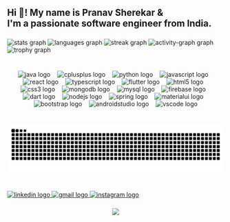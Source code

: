 <h2 align="left">Hi 👋! My name is Pranav Sherekar & <br>                                                         I'm a passionate software engineer from India.</h2>

###

<div align="left">
  <img src="https://github-readme-stats.vercel.app/api?username=pranav-051&hide_title=false&hide_rank=false&show_icons=false&include_all_commits=true&count_private=true&disable_animations=false&theme=tokyonight&locale=en&hide_border=false&custom_title=Github%20Stats" height="160" alt="stats graph"  />
  <img src="https://github-readme-stats.vercel.app/api/top-langs?username=pranav-051&locale=en&hide_title=false&layout=compact&card_width=320&langs_count=6&theme=tokyonight&hide_border=false" height="160" alt="languages graph"  />
  <img src="https://streak-stats.demolab.com?user=pranav-051&locale=en&mode=daily&theme=tokyonight&hide_border=false&border_radius=8&date_format=j%20M%5B%20Y%5D" height="146" alt="streak graph"  />
  <img src="https://github-readme-activity-graph.vercel.app/graph?username=pranav-051&custom_title=Contibutation%20Graph&theme=tokyo-night&radius=15&area=true&hide_title=false" height="135" alt="activity-graph graph"  />
  <img src="https://github-profile-trophy.vercel.app?username=pranav-051&theme=darkhub&column=9&row=1&margin-w=10&margin-h=0&no-bg=true&no-frame=false" height="150" alt="trophy graph"  />
</div>

###

<br clear="both">

<div align="center">
  <img src="https://cdn.jsdelivr.net/gh/devicons/devicon/icons/java/java-original-wordmark.svg" height="32" alt="java logo"  />
  <img width="8" />
  <img src="https://cdn.jsdelivr.net/gh/devicons/devicon/icons/cplusplus/cplusplus-original.svg" height="32" alt="cplusplus logo"  />
  <img width="8" />
  <img src="https://cdn.jsdelivr.net/gh/devicons/devicon/icons/python/python-original.svg" height="32" alt="python logo"  />
  <img width="8" />
  <img src="https://cdn.jsdelivr.net/gh/devicons/devicon/icons/javascript/javascript-original.svg" height="32" alt="javascript logo"  />
  <img width="8" />
  <img src="https://cdn.jsdelivr.net/gh/devicons/devicon/icons/react/react-original.svg" height="32" alt="react logo"  />
  <img width="8" />
  <img src="https://cdn.jsdelivr.net/gh/devicons/devicon/icons/typescript/typescript-original.svg" height="32" alt="typescript logo"  />
  <img width="8" />
  <img src="https://cdn.jsdelivr.net/gh/devicons/devicon/icons/flutter/flutter-original.svg" height="32" alt="flutter logo"  />
  <img width="8" />
  <img src="https://cdn.jsdelivr.net/gh/devicons/devicon/icons/html5/html5-original.svg" height="32" alt="html5 logo"  />
  <img width="8" />
  <img src="https://cdn.jsdelivr.net/gh/devicons/devicon/icons/css3/css3-original.svg" height="32" alt="css3 logo"  />
  <img width="8" />
  <img src="https://cdn.jsdelivr.net/gh/devicons/devicon/icons/mongodb/mongodb-original.svg" height="32" alt="mongodb logo"  />
  <img width="8" />
  <img src="https://cdn.jsdelivr.net/gh/devicons/devicon/icons/mysql/mysql-original.svg" height="32" alt="mysql logo"  />
  <img width="8" />
  <img src="https://cdn.jsdelivr.net/gh/devicons/devicon/icons/firebase/firebase-plain.svg" height="32" alt="firebase logo"  />
  <img width="8" />
  <img src="https://cdn.jsdelivr.net/gh/devicons/devicon/icons/dart/dart-original.svg" height="32" alt="dart logo"  />
  <img width="8" />
  <img src="https://cdn.jsdelivr.net/gh/devicons/devicon/icons/nodejs/nodejs-original.svg" height="32" alt="nodejs logo"  />
  <img width="8" />
  <img src="https://cdn.jsdelivr.net/gh/devicons/devicon/icons/spring/spring-original.svg" height="32" alt="spring logo"  />
  <img width="8" />
  <img src="https://cdn.jsdelivr.net/gh/devicons/devicon/icons/materialui/materialui-original.svg" height="32" alt="materialui logo"  />
  <img width="8" />
  <img src="https://cdn.jsdelivr.net/gh/devicons/devicon/icons/bootstrap/bootstrap-original.svg" height="32" alt="bootstrap logo"  />
  <img width="8" />
  <img src="https://cdn.jsdelivr.net/gh/devicons/devicon/icons/androidstudio/androidstudio-original.svg" height="32" alt="androidstudio logo"  />
  <img width="8" />
  <img src="https://cdn.jsdelivr.net/gh/devicons/devicon/icons/vscode/vscode-original.svg" height="32" alt="vscode logo"  />
</div>

###

<br clear="both">

<img src="https://raw.githubusercontent.com/pranav-051/pranav-051/output/snake.svg" alt="Snake animation" />

###

<br clear="both">

<div align="left">
  <a href="https://www.linkedin.com/in/pranav-sherekar-22695b244/" target="_blank">
    <img src="https://raw.githubusercontent.com/maurodesouza/profile-readme-generator/master/src/assets/icons/social/linkedin/default.svg" width="60" height="35" alt="linkedin logo"  />
  </a>
  <a href="https://mail.google.com/mail/u/0/?tab=rm&ogbl#inbox?compose=GTvVlcRwQZxmNqVlRTpshKxLSdDLDPsdTktrCZQCbMqScNbmnpRfKCTWXKbGwLvqnWbXnPptTTHQh" target="_blank">
    <img src="https://raw.githubusercontent.com/maurodesouza/profile-readme-generator/master/src/assets/icons/social/gmail/default.svg" width="60" height="35" alt="gmail logo"  />
  </a>
  <a href="https://www.instagram.com/pranav___051/" target="_blank">
    <img src="https://raw.githubusercontent.com/maurodesouza/profile-readme-generator/master/src/assets/icons/social/instagram/default.svg" width="60" height="35" alt="instagram logo"  />
  </a>
</div>

###

<div align="center">
  <img src="https://profile-counter.glitch.me/pranav-051/count.svg?"  />
</div>

###
